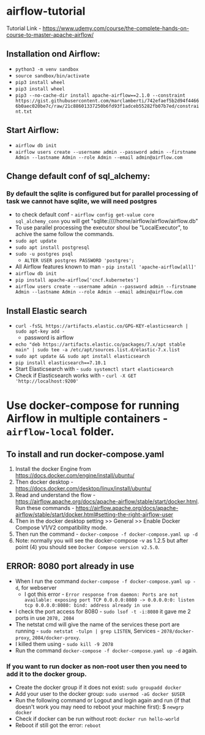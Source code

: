 # airflow-tutorial
Tutorial Link - https://www.udemy.com/course/the-complete-hands-on-course-to-master-apache-airflow/

## Installation ond Airflow:
- `python3 -m venv sandbox`
- `source sandbox/bin/activate`
- `pip3 install wheel`
- `pip3 install wheel`
- `pip3 --no-cache-dir install apache-airflow==2.1.0 --constraint https://gist.githubusercontent.com/marclamberti/742efaef5b2d94f44666b0aec020be7c/raw/21c88601337250b6fd93f1adceb55282fb07b7ed/constraint.txt`

## Start Airflow:
- `airflow db init`
- `airflow users create --username admin --password admin --firstname Admin --lastname Admin --role Admin --email admin@airflow.com`

## Change default conf of sql_alchemy:
### By default the sqlite is configured but for parallel processing of task we cannot have sqlite, we will need postgres
- to check default conf - `airflow config get-value core sql_alchemy_conn` you will get "sqlite:////home/airflow/airflow/airflow.db"
- To use parallel processing the executor shoul be "LocalExecutor", to achive the same follow the commands.
- `sudo apt update`
- `sudo apt install postgresql`
- `sudo -u postgres psql`
    - `ALTER USER postgres PASSWORD 'postgres';`
- All Airflow features known to man - `pip install 'apache-airflow[all]'`
- `airflow db init`
- `pip install apache-airflow['cncf.kubernetes']`
- `airflow users create --username admin --password admin --firstname Admin --lastname Admin --role Admin --email admin@airflow.com`

## Install Elastic search
- `curl -fsSL https://artifacts.elastic.co/GPG-KEY-elasticsearch | sudo apt-key add -`
    - password is airflow
- `echo "deb https://artifacts.elastic.co/packages/7.x/apt stable main" | sudo tee -a /etc/apt/sources.list.d/elastic-7.x.list`
- `sudo apt update && sudo apt install elasticsearch`
- `pip install elasticsearch==7.10.1`
- Start Elasticsearch with - `sudo systemctl start elasticsearch`
- Check if Elasticsearch works with - `curl -X GET 'http://localhost:9200'`

# Use docker-compose for running Airflow in multiple containers - `airflow-local` folder.
## To install and run docker-compose.yaml
1. Install the docker Engine from https://docs.docker.com/engine/install/ubuntu/
2. Then docker desktop - https://docs.docker.com/desktop/linux/install/ubuntu/
3. Read and understand the flow - https://airflow.apache.org/docs/apache-airflow/stable/start/docker.html. Run these commands - https://airflow.apache.org/docs/apache-airflow/stable/start/docker.html#setting-the-right-airflow-user
4. Then in the docker desktop setting >> General >> Enable Docker Compose V1/V2 compatibility mode.
5. Then run the command - `docker-compose -f docker-compose.yaml up -d`
6. Note: normally you will see the docker-compose -v as 1.2.5 but after point (4) you should see `Docker Compose version v2.5.0`.

## ERROR: 8080 port already in use
- When I run the command `docker-compose -f docker-compose.yaml up -d`, for webserver 
    - I got this error - `Error response from daemon: Ports are not available: exposing port TCP 0.0.0.0:8080 -> 0.0.0.0:0: listen tcp 0.0.0.0:8080: bind: address already in use`
- I check the port access for 8080 - `sudo lsof -t -i:8080` it gave me 2 ports in use `2078, 2084`
- The netstat cmd will give the name of the services these port are running - `sudo netstat -tulpn | grep LISTEN`, Services - `2078/docker-proxy`, `2084/docker-proxy`.
- I killed them using - `sudo kill -9 2078`
- Run the command `docker-compose -f docker-compose.yaml up -d` again.


### If you want to run docker as non-root user then you need to add it to the docker group.
- Create the docker group if it does not exist: `sudo groupadd docker`
- Add your user to the docker group: `sudo usermod -aG docker $USER`
- Run the following command or Logout and login again and run (if that doesn't work you may need to reboot your machine first): $ `newgrp docker`
- Check if docker can be run without root: `docker run hello-world`
- Reboot if still got the error: `reboot`
